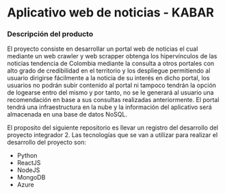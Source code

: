 # Aplicativo web de noticias - KABAR

### Descripción del producto

El proyecto consiste en desarrollar un portal web de noticias el cual mediante un web crawler y web scrapper obtenga los hipervínculos de las noticias tendencia de Colombia mediante la consulta a otros portales con alto grado de credibilidad en el territorio y los despliegue permitiendo al usuario dirigirse fácilmente a la noticia de su interés en dicho portal, los usuarios no podrán subir contenido al portal ni tampoco tendrán la opción de logearse entro del mismo y por tanto, no se le generará al usuario una recomendación en base a sus consultas realizadas anteriormente. El portal tendrá una infraestructura en la nube y la información del aplicativo será almacenada en una base de datos NoSQL.  

El proposito del siguiente repositorio es llevar un registro del desarrollo del proyecto integrador 2. Las tecnologías que se van a utilizar para realizar el desarrollo del proyecto son:

* Python
* ReactJS
* NodeJS
* MongoDB
* Azure
